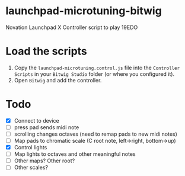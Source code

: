 # launchpad-microtuning-bitwig
Novation Launchpad X Controller script to play 19EDO

# Load the scripts

1. Copy the `launchpad-microtuning.control.js` file into the `Controller Scripts` in your `Bitwig Studio` folder (or where you configured it).
2. Open `Bitwig` and add the controller.

# Todo

- [X] Connect to device
- [ ] press pad sends midi note
- [ ] scrolling changes octaves (need to remap pads to new midi notes)
- [ ] Map pads to chromatic scale (C root note, left->right, bottom->up)
- [X] Control lights
- [ ] Map lights to octaves and other meaningful notes
- [ ] Other maps? Other root?
- [ ] Other scales?
